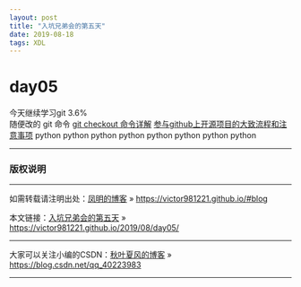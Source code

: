 ```yaml
---
layout: post
title: "入坑兄弟会的第五天"
date: 2019-08-18 
tags: XDL  
---
```



# day05


今天继续学习git   3.6%  
随便改的
git 命令
[git checkout 命令详解](https://www.cnblogs.com/kuyuecs/p/7111749.html)
[参与github上开源项目的大致流程和注意事项](https://www.cnblogs.com/metoy/p/4097001.html)
python python python python python python python python 
***
### 版权说明

***
如需转载请注明出处：[凤明的博客](https://victor981221.github.io/#blog) » https://victor981221.github.io/#blog

本文链接：[入坑兄弟会的第五天](https://victor981221.github.io/2019/08/day04/) » https://victor981221.github.io/2019/08/day05/

***
大家可以关注小编的CSDN：[秋叶夏风的博客](https://blog.csdn.net/qq_40223983) » https://blog.csdn.net/qq_40223983

***

